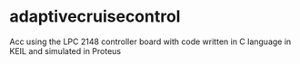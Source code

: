 # adaptivecruisecontrol
Acc using the LPC 2148 controller board with code written in C language in KEIL and simulated in Proteus 
